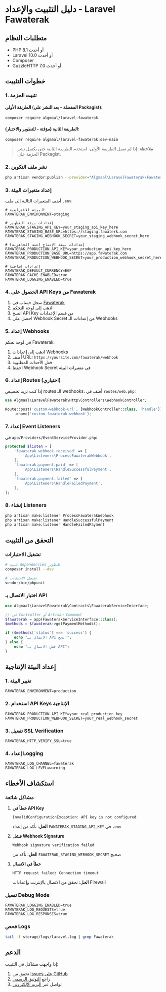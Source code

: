 # دليل التثبيت والإعداد - Laravel Fawaterak

## متطلبات النظام

- PHP 8.1 أو أحدث
- Laravel 10.0 أو أحدث
- Composer
- GuzzleHTTP 7.0 أو أحدث

## خطوات التثبيت

### 1. تثبيت الحزمة

#### الطريقة الأولى (المفضلة - بعد النشر على Packagist):

```bash
composer require algmaal/laravel-fawaterak
```

#### الطريقة الثانية (مؤقتة - للتطوير والاختبار):

```bash
composer require algmaal/laravel-fawaterak:dev-main
```

> **ملاحظة**: إذا لم تعمل الطريقة الأولى، استخدم الطريقة الثانية حتى يكتمل نشر الحزمة على Packagist.

### 2. نشر ملف التكوين

```bash
php artisan vendor:publish --provider="Algmaal\LaravelFawaterak\FawaterakServiceProvider" --tag="fawaterak-config"
```

### 3. إعداد متغيرات البيئة

أضف المتغيرات التالية إلى ملف `.env`:

```env
# البيئة الافتراضية
FAWATERAK_ENVIRONMENT=staging

# إعدادات بيئة التطوير
FAWATERAK_STAGING_API_KEY=your_staging_api_key_here
FAWATERAK_STAGING_BASE_URL=https://staging.fawaterk.com
FAWATERAK_STAGING_WEBHOOK_SECRET=your_staging_webhook_secret_here

# إعدادات بيئة الإنتاج (عند الجاهزية)
FAWATERAK_PRODUCTION_API_KEY=your_production_api_key_here
FAWATERAK_PRODUCTION_BASE_URL=https://app.fawaterak.com
FAWATERAK_PRODUCTION_WEBHOOK_SECRET=your_production_webhook_secret_here

# إعدادات إضافية
FAWATERAK_DEFAULT_CURRENCY=EGP
FAWATERAK_CACHE_ENABLED=true
FAWATERAK_LOGGING_ENABLED=true
```

### 4. الحصول على API Keys من Fawaterak

1. سجل حساب في [Fawaterak](https://fawaterak.com)
2. اذهب إلى لوحة التحكم
3. انسخ API Key من قسم الإعدادات
4. احصل على Webhook Secret من إعدادات الـ Webhooks

### 5. إعداد Webhooks

في لوحة تحكم Fawaterak:

1. اذهب إلى إعدادات Webhooks
2. أضف URL: `https://yoursite.com/fawaterak/webhook`
3. فعل الأحداث المطلوبة
4. احفظ Webhook Secret في متغيرات البيئة

### 6. إعداد Routes (اختياري)

إذا كنت تريد تخصيص routes الـ webhooks، أضف في `routes/web.php`:

```php
use Algmaal\LaravelFawaterak\Http\Controllers\WebhookController;

Route::post('custom-webhook-url', [WebhookController::class, 'handle'])
    ->name('custom.fawaterak.webhook');
```

### 7. إعداد Event Listeners

في `app/Providers/EventServiceProvider.php`:

```php
protected $listen = [
    'fawaterak.webhook.received' => [
        'App\Listeners\ProcessFawaterakWebhook',
    ],
    'fawaterak.payment.paid' => [
        'App\Listeners\HandleSuccessfulPayment',
    ],
    'fawaterak.payment.failed' => [
        'App\Listeners\HandleFailedPayment',
    ],
];
```

### 8. إنشاء Listeners

```bash
php artisan make:listener ProcessFawaterakWebhook
php artisan make:listener HandleSuccessfulPayment
php artisan make:listener HandleFailedPayment
```

## التحقق من التثبيت

### تشغيل الاختبارات

```bash
# تثبيت dependencies للتطوير
composer install --dev

# تشغيل الاختبارات
vendor/bin/phpunit
```

### اختبار الاتصال بـ API

```php
use Algmaal\LaravelFawaterak\Contracts\FawaterakServiceInterface;

// في Controller أو Artisan Command
$fawaterak = app(FawaterakServiceInterface::class);
$methods = $fawaterak->getPaymentMethods();

if ($methods['status'] === 'success') {
    echo "الاتصال بـ API نجح!";
} else {
    echo "فشل الاتصال بـ API";
}
```

## إعداد البيئة الإنتاجية

### 1. تغيير البيئة

```env
FAWATERAK_ENVIRONMENT=production
```

### 2. استخدام API Keys الإنتاجية

```env
FAWATERAK_PRODUCTION_API_KEY=your_real_production_key
FAWATERAK_PRODUCTION_WEBHOOK_SECRET=your_real_webhook_secret
```

### 3. تفعيل SSL Verification

```env
FAWATERAK_HTTP_VERIFY_SSL=true
```

### 4. إعداد Logging

```env
FAWATERAK_LOG_CHANNEL=fawaterak
FAWATERAK_LOG_LEVEL=warning
```

## استكشاف الأخطاء

### مشاكل شائعة

1. **خطأ في API Key**

   ```
   InvalidConfigurationException: API key is not configured
   ```

   **الحل**: تأكد من إعداد `FAWATERAK_STAGING_API_KEY` في `.env`

2. **فشل Webhook Signature**

   ```
   Webhook signature verification failed
   ```

   **الحل**: تأكد من `FAWATERAK_STAGING_WEBHOOK_SECRET` صحيح

3. **خطأ في الاتصال**
   ```
   HTTP request failed: Connection timeout
   ```
   **الحل**: تحقق من الاتصال بالإنترنت وإعدادات Firewall

### تفعيل Debug Mode

```env
FAWATERAK_LOGGING_ENABLED=true
FAWATERAK_LOG_REQUESTS=true
FAWATERAK_LOG_RESPONSES=true
```

### فحص Logs

```bash
tail -f storage/logs/laravel.log | grep Fawaterak
```

## الدعم

إذا واجهت مشاكل في التثبيت:

1. تحقق من [Issues على GitHub](https://github.com/algmaal/laravel-fawaterak/issues)
2. راجع [التوثيق الرسمي](README.md)
3. تواصل عبر [البريد الإلكتروني](mailto:mohamedalgamal@gmail.com)
